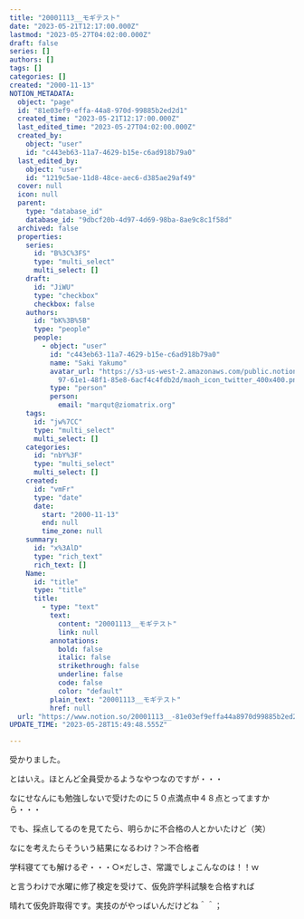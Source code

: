 ```yaml
---
title: "20001113__モギテスト"
date: "2023-05-21T12:17:00.000Z"
lastmod: "2023-05-27T04:02:00.000Z"
draft: false
series: []
authors: []
tags: []
categories: []
created: "2000-11-13"
NOTION_METADATA:
  object: "page"
  id: "81e03ef9-effa-44a8-970d-99885b2ed2d1"
  created_time: "2023-05-21T12:17:00.000Z"
  last_edited_time: "2023-05-27T04:02:00.000Z"
  created_by:
    object: "user"
    id: "c443eb63-11a7-4629-b15e-c6ad918b79a0"
  last_edited_by:
    object: "user"
    id: "1219c5ae-11d8-48ce-aec6-d385ae29af49"
  cover: null
  icon: null
  parent:
    type: "database_id"
    database_id: "9dbcf20b-4d97-4d69-98ba-8ae9c8c1f58d"
  archived: false
  properties:
    series:
      id: "B%3C%3FS"
      type: "multi_select"
      multi_select: []
    draft:
      id: "JiWU"
      type: "checkbox"
      checkbox: false
    authors:
      id: "bK%3B%5B"
      type: "people"
      people:
        - object: "user"
          id: "c443eb63-11a7-4629-b15e-c6ad918b79a0"
          name: "Saki Yakumo"
          avatar_url: "https://s3-us-west-2.amazonaws.com/public.notion-static.com/3ad1c4\
            97-61e1-48f1-85e8-6acf4c4fdb2d/maoh_icon_twitter_400x400.png"
          type: "person"
          person:
            email: "marqut@ziomatrix.org"
    tags:
      id: "jw%7CC"
      type: "multi_select"
      multi_select: []
    categories:
      id: "nbY%3F"
      type: "multi_select"
      multi_select: []
    created:
      id: "vmFr"
      type: "date"
      date:
        start: "2000-11-13"
        end: null
        time_zone: null
    summary:
      id: "x%3AlD"
      type: "rich_text"
      rich_text: []
    Name:
      id: "title"
      type: "title"
      title:
        - type: "text"
          text:
            content: "20001113__モギテスト"
            link: null
          annotations:
            bold: false
            italic: false
            strikethrough: false
            underline: false
            code: false
            color: "default"
          plain_text: "20001113__モギテスト"
          href: null
  url: "https://www.notion.so/20001113__-81e03ef9effa44a8970d99885b2ed2d1"
UPDATE_TIME: "2023-05-28T15:49:48.555Z"

---
```

<link rel="stylesheet" href="https://cdn.jsdelivr.net/npm/katex@0.16.2/dist/katex.min.css" integrity="sha384-bYdxxUwYipFNohQlHt0bjN/LCpueqWz13HufFEV1SUatKs1cm4L6fFgCi1jT643X" crossorigin="anonymous">


受かりました。


とはいえ。ほとんど全員受かるようなやつなのですが・・・


なにせなんにも勉強しないで受けたのに５０点満点中４８点とってますから・・・


でも、採点してるのを見てたら、明らかに不合格の人とかいたけど（笑）


なにを考えたらそういう結果になるわけ？＞不合格者


学科寝てても解けるぞ・・・○×だしさ、常識でしょこんなのは！！ｗ


と言うわけで水曜に修了検定を受けて、仮免許学科試験を合格すれば


晴れて仮免許取得です。実技のがやっばいんだけどね＾＾；

